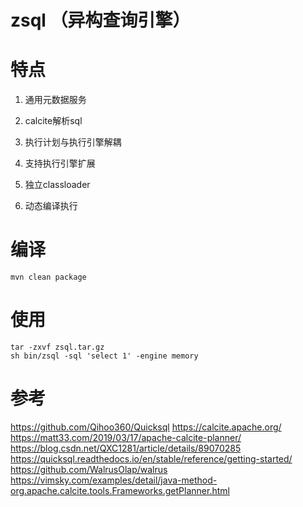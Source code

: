 # zsql （异构查询引擎）

# 特点

1. 通用元数据服务

2. calcite解析sql

3. 执行计划与执行引擎解耦

4. 支持执行引擎扩展

5. 独立classloader

6. 动态编译执行

   

# 编译

```
mvn clean package
```



# 使用

```
tar -zxvf zsql.tar.gz
sh bin/zsql -sql 'select 1' -engine memory
```





# 参考

https://github.com/Qihoo360/Quicksql
https://calcite.apache.org/
https://matt33.com/2019/03/17/apache-calcite-planner/
https://blog.csdn.net/QXC1281/article/details/89070285
https://quicksql.readthedocs.io/en/stable/reference/getting-started/
https://github.com/WalrusOlap/walrus
https://vimsky.com/examples/detail/java-method-org.apache.calcite.tools.Frameworks.getPlanner.html